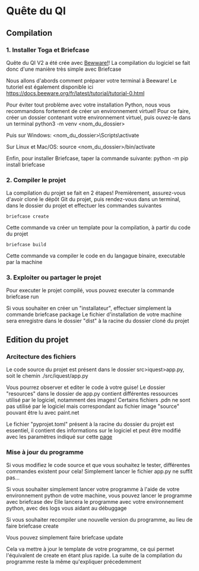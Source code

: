 # Quête du QI

## Compilation

### 1. Installer Toga et Briefcase

Quête du QI V2 a été crée avec [Bewware!](https://beeware.org/)!
La compilation du logiciel se fait donc d'une manière très simple avec Briefcase

Nous allons d'abords comment préparer votre terminal à Beeware!
Le tutoriel est également disponible ici <https://docs.beeware.org/fr/latest/tutorial/tutorial-0.html>

Pour éviter tout problème avec votre installation Python, nous vous recommandons fortement de créer un environnement virtuel! Pour ce faire, créer un dossier contenant votre environnement virtuel, puis ouvez-le dans un terminal
    python3 -m venv <nom_du_dossier>

Puis sur Windows:
    <nom_du_dossier>\Scripts\activate

Sur Linux et Mac/OS:
    source <nom_du_dossier>/bin/activate

Enfin, pour installer Briefcase, taper la commande suivante:
    python -m pip install briefcase

### 2. Compiler le projet

La compilation du projet se fait en 2 étapes! Premièrement, assurez-vous d'avoir cloné le dépôt Git du projet, puis rendez-vous dans un terminal, dans le dossier du projet et effectuer les commandes suivantes

    briefcase create
Cette commande va créer un template pour la compilation, à partir du code du projet

    briefcase build
Cette commande va compiler le code en du langague binaire, executable par la machine

### 3. Exploiter ou partager le projet

Pour executer le projet compilé, vous pouvez executer la commande
    briefcase run

Si vous souhaiter en créer un "installateur", effectuer simplement la commande
    briefcase package
Le fichier d'installation de votre machine sera enregistre dans le dossier "dist" à la racine du dossier cloné du projet

## Edition du projet

### Arcitecture des fichiers

Le code source du projet est présent dans le dossier src>iquest>app.py, soit le chemin
    ./src/iquest/app.py

Vous pourrez observer et editer le code à votre guise! Le dossier "resources" dans le dossier de app.py contient différentes ressources utilisé par le logiciel, notamment des images! Certains fichiers .pdn ne sont pas utilisé par le logiciel mais correspondant au fichier image "source" pouvant être lu avec paint.net

Le fichier "pyprojet.toml" présent à la racine du dossier du projet est essentiel, il contient des informations sur le logiciel et peut être modifié avec les paramètres indiqué sur cette [page](https://briefcase.readthedocs.io/en/latest/reference/configuration.html)

### Mise à jour du programme

Si vous modifiez le code source et que vous souhaitez le tester, différentes commandes existent pour cela! Simplement lancer le fichier app.py ne suffit pas...

Si vous souhaiter simplement lancer votre programme à l'aide de votre environnement python de votre machine, vous pouvez lancer le programme avec 
    briefcase dev
Elle lancera le programme avec votre environnement python, avec des logs vous aidant au débuggage

Si vous souhaiter recompiler une nouvelle version du programme, au lieu de faire
    briefcase create

Vous pouvez simplement faire
    briefcase update

Cela va mettre à jour le template de votre programme, ce qui permet l'équivalent de create en étant plus rapide. La suite de la compilation du programme reste la même qu'expliquer précedemment